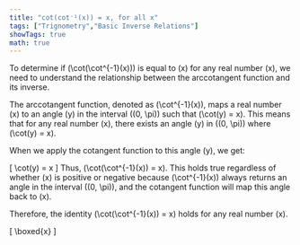 ```yaml
---
title: "cot(cot⁻¹(x)) = x, for all x"
tags: ["Trignometry","Basic Inverse Relations"]
showTags: true
math: true
---
```




To determine if \(\cot(\cot^{-1}(x))\) is equal to \(x\) for any real number \(x\), we need to understand the relationship between the arccotangent function and its inverse. 

The arccotangent function, denoted as \(\cot^{-1}(x)\), maps a real number \(x\) to an angle \(y\) in the interval \((0, \pi)\) such that \(\cot(y) = x\). This means that for any real number \(x\), there exists an angle \(y\) in \((0, \pi)\) where \(\cot(y) = x\).

When we apply the cotangent function to this angle \(y\), we get:

\[
\cot(y) = x
\]
Thus, \(\cot(\cot^{-1}(x)) = x\). This holds true regardless of whether \(x\) is positive or negative because \(\cot^{-1}(x)\) always returns an angle in the interval \((0, \pi)\), and the cotangent function will map this angle back to \(x\).

Therefore, the identity \(\cot(\cot^{-1}(x)) = x\) holds for any real number \(x\).

\[
\boxed{x}
\]
